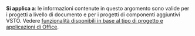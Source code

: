   **Si applica a**: le informazioni contenute in questo argomento sono valide per i progetti a livello di documento e per i progetti di componenti aggiuntivi VSTO. Vedere [funzionalità disponibili in base al tipo di progetto e applicazioni di Office](../../vsto/features-available-by-office-application-and-project-type.md).

  